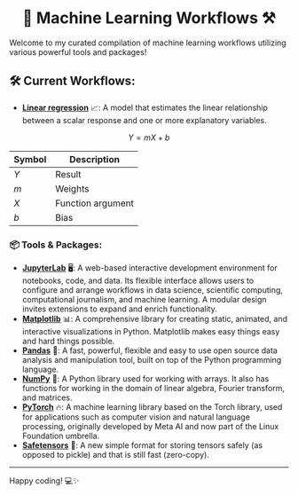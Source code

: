 <h1 align="center">🤖 Machine Learning Workflows ⚒️</h1>

Welcome to my curated compilation of machine learning workflows utilizing various powerful tools and packages!

## 🛠️ Current Workflows: 
- **[Linear regression](workflows/linear-regression.ipynb)** 📈: A model that estimates the linear relationship between a scalar response and one or more explanatory variables.

$$ Y = m X + b $$

|Symbol|Description|
|-|-|
|$Y$|Result|
|$m$|Weights|
|$X$|Function argument|
|$b$|Bias|

### 📦 Tools & Packages:
- **[JupyterLab](https://jupyter.org/)** 🖥️: A web-based interactive development environment for notebooks, code, and data. Its flexible interface allows users to configure and arrange workflows in data science, scientific computing, computational journalism, and machine learning. A modular design invites extensions to expand and enrich functionality.
- **[Matplotlib](https://matplotlib.org/)** 📊: A comprehensive library for creating static, animated, and interactive visualizations in Python. Matplotlib makes easy things easy and hard things possible.
- **[Pandas](https://pandas.pydata.org/)** 🐼: A fast, powerful, flexible and easy to use open source data analysis and manipulation tool, built on top of the Python programming language.
- **[NumPy](https://numpy.org/)** 🔢: A Python library used for working with arrays. It also has functions for working in the domain of linear algebra, Fourier transform, and matrices.
- **[PyTorch](https://pytorch.org/)** 🔥: A machine learning library based on the Torch library, used for applications such as computer vision and natural language processing, originally developed by Meta AI and now part of the Linux Foundation umbrella.
- **[Safetensors](https://huggingface.co/docs/safetensors/)** 🧱: A new simple format for storing tensors safely (as opposed to pickle) and that is still fast (zero-copy).

---

Happy coding! 💻✨
